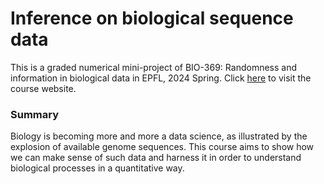 # Inference on biological sequence data

This is a graded numerical mini-project of BIO-369: Randomness and information in biological data in EPFL, 2024 Spring. Click [here](https://edu.epfl.ch/studyplan/en/bachelor/life-sciences-engineering/coursebook/randomness-and-information-in-biological-data-BIO-369) to visit the course website.

### Summary
Biology is becoming more and more a data science, as illustrated by the explosion of available genome sequences. This course aims to show how we can make sense of such data and harness it in order to understand biological processes in a quantitative way.
